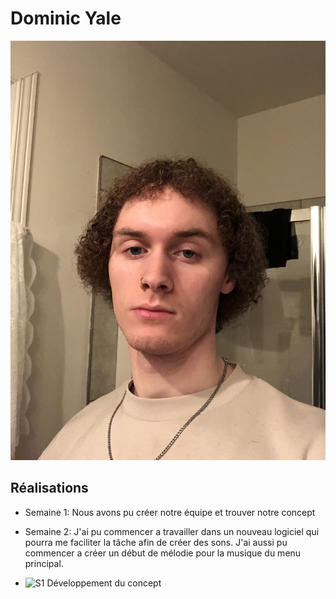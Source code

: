 # Dominic Yale

 ![Dominic Yale](/img/img_dom.JPG)

 ## Réalisations

 <!-- Une image par semaine de la réalisation dont tu es le plus fier avec une légende -->

 * Semaine 1: Nous avons pu créer notre équipe et trouver notre concept

 * Semaine 2: J'ai pu commencer a travailler dans un nouveau logiciel qui pourra me faciliter la tâche afin de créer des sons. J'ai aussi pu commencer a créer un début de mélodie pour la musique du menu principal.

* ![S1 Développement du concept](https://fakeimg.pl/400x400?text=Concept)
